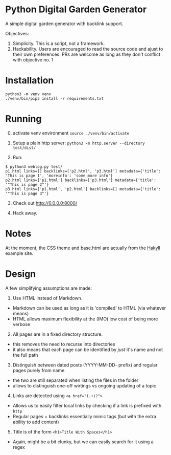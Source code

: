 # Python Digital Garden Generator

A simple digital garden generator with backlink support.

Objectives:

1. Simplicity.  This is a script, not a framework.
2. Hackability.  Users are encouraged to read the source code and ajust to their own preferences.  PRs are welcome as long as they don't conflict with objective no. 1

# Installation

```
python3 -m venv venv
./venv/bin/pip3 install -r requirements.txt
```

# Running

0. activate venv environment `source ./venv/bin/activate`

1. Setup a plain http server: `python3 -m http.server --directory test/dist/`

2. Run:
```
$ python3 weblog.py test/
p1.html links=[] backlinks=['p2.html', 'p3.html'] metadata={'title': 'This is page 1', 'moreinfo': 'some more info'}
p2.html links=['p1.html'] backlinks=['p3.html'] metadata={'title': '"This is page 2"'}
p3.html links=['p1.html', 'p2.html'] backlinks=[] metadata={'title': '"This is page 3"'}
```

3. Check out http://0.0.0.0:8000/

4. Hack away.


# Notes

At the moment, the CSS theme and base.html are actually from the [Hakyll](https://jaspervdj.be/hakyll/) example site.

# Design

A few simplifying assumptions are made:

1. Use HTML instead of Markdown.
  * Markdown can be used as long as it is 'compiled' to HTML (via whatever means)
  * HTML allows maximum flexibility at the (IMO) low cost of being more verbose
2. All pages are in a fixed directory structure.
  * this removes the need to recurse into directories
  * it also means that each page can be identified by *just* it's name and not the full path
3. Distinguish between dated posts (YYYY-MM-DD- prefix) and regular pages purely from name
  * the two are still separated when listing the files in the folder
  * allows to distinguish one-off wirtings vs ongoing updating of a topic
4. Links are detected using `<a href="(.+)?">` 
  * Allows us to easily filter local links by checking if a link is prefixed with `http`
  * Regular pages + backlinks essentially mimic tags (but with the extra ability to add content)
5. Title is of the form `<h1>Title With Spaces</h1>`
  * Again, might be a bit clunky, but we can easily search for it using a regex


